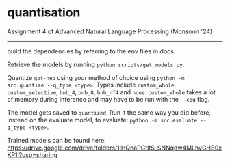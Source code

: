 # quantisation
Assignment 4 of Advanced Natural Language Processing (Monsoon '24)

___
build the dependencies by referring to the env files in docs. 

Retrieve the models by running `python scripts/get_models.py`. 

Quantize `gpt-neo` using your method of choice using `python -m src.quantize --q_type <type>`. 
Types include `custom_whole`, `custom_selective`, `bnb_4`, `bnb_8`, `bnb_nf4` and `none`. 
`custom_whole` takes a lot of memory during inference and may have to be run with the `--cpu` flag. 

The model gets saved to `quantized`. Run it the same way you did before, instead on the evaluate model, to evaluate:
`python -m src.evaluate --q_type <type>`. 

Trained models can be found here: https://drive.google.com/drive/folders/1lHQnaPGtltS_SNNqdw4MLhvGHB0xKP1l?usp=sharing
